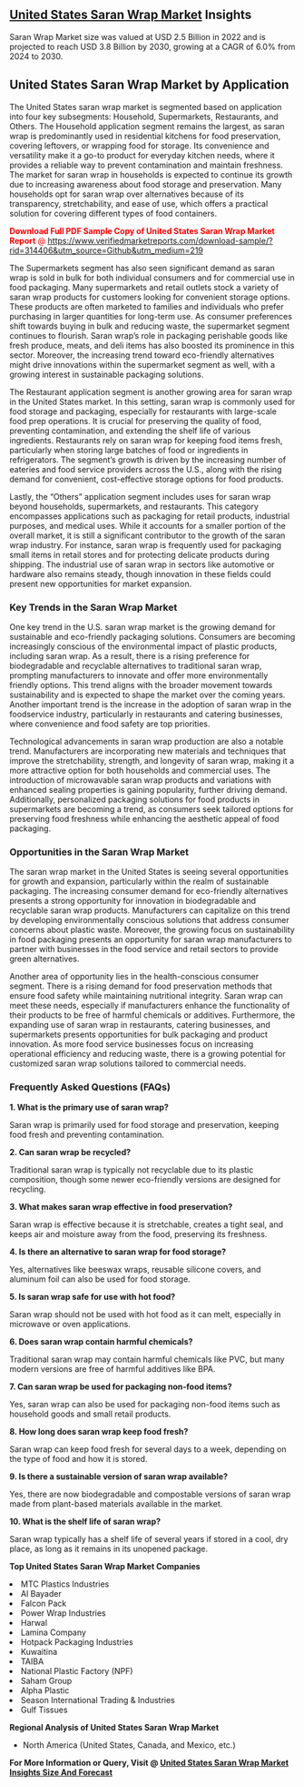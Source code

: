 <h2><a href="https://www.verifiedmarketreports.com/download-sample/?rid=314406&amp;utm_source=Github&amp;utm_medium=219" target="_blank">United States Saran Wrap Market</a> Insights</h2><p>Saran Wrap Market size was valued at USD 2.5 Billion in 2022 and is projected to reach USD 3.8 Billion by 2030, growing at a CAGR of 6.0% from 2024 to 2030.</p><p> <h2>United States Saran Wrap Market by Application</h2> <p>The United States saran wrap market is segmented based on application into four key subsegments: Household, Supermarkets, Restaurants, and Others. The Household application segment remains the largest, as saran wrap is predominantly used in residential kitchens for food preservation, covering leftovers, or wrapping food for storage. Its convenience and versatility make it a go-to product for everyday kitchen needs, where it provides a reliable way to prevent contamination and maintain freshness. The market for saran wrap in households is expected to continue its growth due to increasing awareness about food storage and preservation. Many households opt for saran wrap over alternatives because of its transparency, stretchability, and ease of use, which offers a practical solution for covering different types of food containers. <p><span class=""><span style="color: #ff0000;"><strong>Download Full PDF Sample Copy of United States Saran Wrap Market Report</strong> @ </span><a href="https://www.verifiedmarketreports.com/download-sample/?rid=314406&amp;utm_source=Github&amp;utm_medium=219" target="_blank">https://www.verifiedmarketreports.com/download-sample/?rid=314406&amp;utm_source=Github&amp;utm_medium=219</a></span></p> <p>The Supermarkets segment has also seen significant demand as saran wrap is sold in bulk for both individual consumers and for commercial use in food packaging. Many supermarkets and retail outlets stock a variety of saran wrap products for customers looking for convenient storage options. These products are often marketed to families and individuals who prefer purchasing in larger quantities for long-term use. As consumer preferences shift towards buying in bulk and reducing waste, the supermarket segment continues to flourish. Saran wrap’s role in packaging perishable goods like fresh produce, meats, and deli items has also boosted its prominence in this sector. Moreover, the increasing trend toward eco-friendly alternatives might drive innovations within the supermarket segment as well, with a growing interest in sustainable packaging solutions. <p>The Restaurant application segment is another growing area for saran wrap in the United States market. In this setting, saran wrap is commonly used for food storage and packaging, especially for restaurants with large-scale food prep operations. It is crucial for preserving the quality of food, preventing contamination, and extending the shelf life of various ingredients. Restaurants rely on saran wrap for keeping food items fresh, particularly when storing large batches of food or ingredients in refrigerators. The segment’s growth is driven by the increasing number of eateries and food service providers across the U.S., along with the rising demand for convenient, cost-effective storage options for food products. <p>Lastly, the “Others” application segment includes uses for saran wrap beyond households, supermarkets, and restaurants. This category encompasses applications such as packaging for retail products, industrial purposes, and medical uses. While it accounts for a smaller portion of the overall market, it is still a significant contributor to the growth of the saran wrap industry. For instance, saran wrap is frequently used for packaging small items in retail stores and for protecting delicate products during shipping. The industrial use of saran wrap in sectors like automotive or hardware also remains steady, though innovation in these fields could present new opportunities for market expansion. <h3>Key Trends in the Saran Wrap Market</h3> <p>One key trend in the U.S. saran wrap market is the growing demand for sustainable and eco-friendly packaging solutions. Consumers are becoming increasingly conscious of the environmental impact of plastic products, including saran wrap. As a result, there is a rising preference for biodegradable and recyclable alternatives to traditional saran wrap, prompting manufacturers to innovate and offer more environmentally friendly options. This trend aligns with the broader movement towards sustainability and is expected to shape the market over the coming years. Another important trend is the increase in the adoption of saran wrap in the foodservice industry, particularly in restaurants and catering businesses, where convenience and food safety are top priorities. <p>Technological advancements in saran wrap production are also a notable trend. Manufacturers are incorporating new materials and techniques that improve the stretchability, strength, and longevity of saran wrap, making it a more attractive option for both households and commercial uses. The introduction of microwavable saran wrap products and variations with enhanced sealing properties is gaining popularity, further driving demand. Additionally, personalized packaging solutions for food products in supermarkets are becoming a trend, as consumers seek tailored options for preserving food freshness while enhancing the aesthetic appeal of food packaging. <h3>Opportunities in the Saran Wrap Market</h3> <p>The saran wrap market in the United States is seeing several opportunities for growth and expansion, particularly within the realm of sustainable packaging. The increasing consumer demand for eco-friendly alternatives presents a strong opportunity for innovation in biodegradable and recyclable saran wrap products. Manufacturers can capitalize on this trend by developing environmentally conscious solutions that address consumer concerns about plastic waste. Moreover, the growing focus on sustainability in food packaging presents an opportunity for saran wrap manufacturers to partner with businesses in the food service and retail sectors to provide green alternatives. <p>Another area of opportunity lies in the health-conscious consumer segment. There is a rising demand for food preservation methods that ensure food safety while maintaining nutritional integrity. Saran wrap can meet these needs, especially if manufacturers enhance the functionality of their products to be free of harmful chemicals or additives. Furthermore, the expanding use of saran wrap in restaurants, catering businesses, and supermarkets presents opportunities for bulk packaging and product innovation. As more food service businesses focus on increasing operational efficiency and reducing waste, there is a growing potential for customized saran wrap solutions tailored to commercial needs. <h3>Frequently Asked Questions (FAQs)</h3> <p><b>1. What is the primary use of saran wrap?</b></p> <p>Saran wrap is primarily used for food storage and preservation, keeping food fresh and preventing contamination.</p> <p><b>2. Can saran wrap be recycled?</b></p> <p>Traditional saran wrap is typically not recyclable due to its plastic composition, though some newer eco-friendly versions are designed for recycling.</p> <p><b>3. What makes saran wrap effective in food preservation?</b></p> <p>Saran wrap is effective because it is stretchable, creates a tight seal, and keeps air and moisture away from the food, preserving its freshness.</p> <p><b>4. Is there an alternative to saran wrap for food storage?</b></p> <p>Yes, alternatives like beeswax wraps, reusable silicone covers, and aluminum foil can also be used for food storage.</p> <p><b>5. Is saran wrap safe for use with hot food?</b></p> <p>Saran wrap should not be used with hot food as it can melt, especially in microwave or oven applications.</p> <p><b>6. Does saran wrap contain harmful chemicals?</b></p> <p>Traditional saran wrap may contain harmful chemicals like PVC, but many modern versions are free of harmful additives like BPA.</p> <p><b>7. Can saran wrap be used for packaging non-food items?</b></p> <p>Yes, saran wrap can also be used for packaging non-food items such as household goods and small retail products.</p> <p><b>8. How long does saran wrap keep food fresh?</b></p> <p>Saran wrap can keep food fresh for several days to a week, depending on the type of food and how it is stored.</p> <p><b>9. Is there a sustainable version of saran wrap available?</b></p> <p>Yes, there are now biodegradable and compostable versions of saran wrap made from plant-based materials available in the market.</p> <p><b>10. What is the shelf life of saran wrap?</b></p> <p>Saran wrap typically has a shelf life of several years if stored in a cool, dry place, as long as it remains in its unopened package.</p> </p><p><strong>Top United States Saran Wrap Market Companies</strong></p><div data-test-id=""><p><li>MTC Plastics Industries</li><li> Al Bayader</li><li> Falcon Pack</li><li> Power Wrap Industries</li><li> Harwal</li><li> Lamina Company</li><li> Hotpack Packaging Industries</li><li> Kuwaitina</li><li> TAIBA</li><li> National Plastic Factory (NPF)</li><li> Saham Group</li><li> Alpha Plastic</li><li> Season International Trading & Industries</li><li> Gulf Tissues</li></p><div><strong>Regional Analysis of&nbsp;United States Saran Wrap Market</strong></div><ul><li dir="ltr"><p dir="ltr">North America&nbsp;(United States, Canada, and Mexico, etc.)</p></li></ul><p><strong>For More Information or Query, Visit @&nbsp;</strong><strong><a href="https://www.verifiedmarketreports.com/product/saran-wrap-market/?utm_source=Github&amp;utm_medium=219" target="_blank">United States Saran Wrap Market Insights Size And Forecast</a></strong></p></div>

